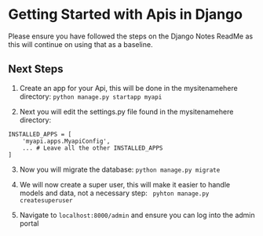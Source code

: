 # Getting Started with Apis in Django

Please ensure you have followed the steps on the Django Notes ReadMe as this will continue on using that as a baseline.

## Next Steps

1. Create an app for your Api, this will be done in the mysitenamehere directory: 
`python manage.py startapp myapi`

2. Next you will edit the settings.py file found in the mysitenamehere directory:
```
INSTALLED_APPS = [
    'myapi.apps.MyapiConfig',
    ... # Leave all the other INSTALLED_APPS
]
```

3. Now you will migrate the database:
`python manage.py migrate`

4. We will now create a super user, this will make it easier to handle models and data, not a necessary step:
` pyhton manage.py createsuperuser`

5. Navigate to `localhost:8000/admin` and ensure you can log into the admin portal


   
